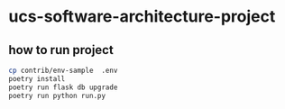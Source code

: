 # ucs-software-architecture-project

## how to run project

```bash
cp contrib/env-sample  .env
poetry install
poetry run flask db upgrade
poetry run python run.py
```
